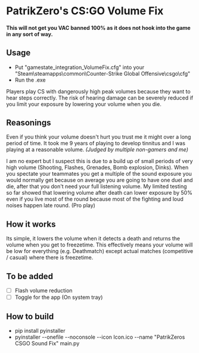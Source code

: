 # PatrikZero's CS:GO Volume Fix

#### This will not get you VAC banned 100%  as it does not hook into the game in any sort of way.

## Usage

- Put "gamestate_integration_VolumeFix.cfg" into your "Steam\steamapps\common\Counter-Strike Global Offensive\csgo\cfg"
- Run the .exe

Players play CS with dangerously high peak volumes because they want to hear steps correctly. The risk of hearing damage can be severely reduced if you limit your exposure by lowering your volume when you die. 

## Reasonings

Even if you think your volume doesn't hurt you trust me it might over a long period of time. It took me 9 years of playing to develop tinnitus and I was playing at a reasonable volume. *(Judged by multiple non-gamers and me)* 

I am no expert but I suspect this is due to a build up of small periods of very high volume (Shooting, Flashes, Grenades, Bomb explosion, Dinks). When you spectate your teammates you get a multiple of the sound exposure you would normally get because on average you are going to have one duel and die, after that you don't need your full listening volume. 
My limited testing so far showed that lowering volume after death can lower exposure by 50% even if you live most of the round because most of the fighting and loud noises happen late round. (Pro play)

## How it works

Its simple, it lowers the volume when it detects a death and returns the volume when you get to freezetime. 
This effectively means your volume will be low for everything (e.g. Deathmatch) except actual matches (competitive / casual) where there is freezetime.

## To be added

- [ ] Flash volume reduction
- [ ] Toggle for the app (On system tray)

## How to build

- pip install pyinstaller
- pyinstaller --onefile --noconsole --icon Icon.ico --name "PatrikZeros CSGO Sound Fix" main.py